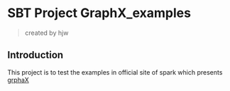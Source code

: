 # SBT Project GraphX_examples
> created by hjw

## Introduction
This project is to test the examples in official site of spark which presents [grphaX](http://spark.apache.org/docs/latest/graphx-programming-guide.html)

